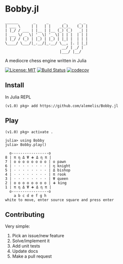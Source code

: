 # Bobby.jl
```
______       _     _       _      _ _ 
| ___ \     | |   | |    _(_)_   (_) |
| |_/ / ___ | |__ | |__ (_) (_)   _| |
| ___ \/ _ \| '_ \| '_ \| | | |  | | |
| |_/ / (_) | |_) | |_) | |_| |  | | |
\____/ \___/|_.__/|_.__/ \__, |. | |_|
                          __/ | _/ |  
                         |___/ |__/   
```
A mediocre chess engine written in Julia

[![License: MIT](https://img.shields.io/badge/License-MIT-yellow.svg)](https://opensource.org/licenses/MIT)
[![Build Status](https://travis-ci.org/alemelis/Bobby.jl.svg?branch=master)](https://travis-ci.org/alemelis/Bobby.jl)
[![codecov](https://codecov.io/gh/alemelis/Bobby.jl/branch/master/graph/badge.svg)](https://codecov.io/gh/alemelis/Bobby.jl)

## Install

In Julia REPL

```
(v1.0) pkg> add https://github.com/alemelis/Bobby.jl
```

## Play
```
(v1.0) pkg> activate .
```

```
julia> using Bobby
julia> Bobby.play()

  o-----------------o
8 | π η Δ Ψ ➕ Δ η π |
7 | o o o o o o o o | o pawn 
6 | ⋅ ⋅ ⋅ ⋅ ⋅ ⋅ ⋅ ⋅ | η knight 
5 | ⋅ ⋅ ⋅ ⋅ ⋅ ⋅ ⋅ ⋅ | Δ bishop 
4 | ⋅ ⋅ ⋅ ⋅ ⋅ ⋅ ⋅ ⋅ | π rook 
3 | ⋅ ⋅ ⋅ ⋅ ⋅ ⋅ ⋅ ⋅ | Ψ queen 
2 | o o o o o o o o | ➕ king 
1 | π η Δ Ψ ➕ Δ η π |
  o-----------------o
    a b c d e f g h
white to move, enter source square and press enter

```

## Contributing

Very simple:

1. Pick an issue/new feature
2. Solve/implement it
3. Add unit tests
4. Update docs
5. Make a pull request
